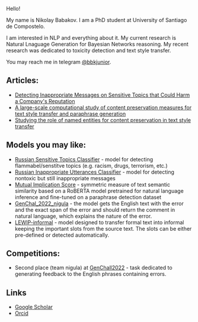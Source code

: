 
Hello! 

My name is Nikolay Babakov. I am a PhD student at University of Santiago de Compostelo.

I am interested in NLP and everything about it. My current research is Natural Lnaguage Generation for Bayesian Networks reasoning.
My recent research was dedicated to toxicity detection and text style transfer.

You may reach me in telegram [@bbkjunior](https://t.me/bbkjunior).

Articles:
-
- [Detecting Inappropriate Messages on Sensitive Topics that Could Harm a Company's Reputation](https://aclanthology.org/2021.bsnlp-1.4/)
- [A large-scale computational study of content preservation measures for text style transfer and paraphrase generation](https://aclanthology.org/2022.acl-srw.23/)
- [Studying the role of named entities for content preservation in text style transfer](https://arxiv.org/pdf/2206.09676.pdf)

Models you may like:
-
- [Russian Sensitive Topics Classifier](https://huggingface.co/apanc/russian-sensitive-topics) - model for detecting flammabel/senstitve topics (e.g. racism, drugs, terrorism, etc.)
- [Russian Inappropriate Utterances Classifier](https://huggingface.co/apanc/russian-inappropriate-messages) - model for detecting nontoxic but still inappropriate messages 
- [Mutual Implication Score](https://huggingface.co/SkolkovoInstitute/Mutual_Implication_Score) - symmetric measure of text semantic similarity based on a RoBERTA model pretrained for natural language inference and fine-tuned on a paraphrase detection dataset
- [GenChal_2022_nigula](https://huggingface.co/SkolkovoInstitute/GenChal_2022_nigula) - the model gets the English text with the error and the exact span of the error and should return the comment in natural language, which explains the nature of the error.
- [LEWIP-informal](https://huggingface.co/SkolkovoInstitute/LEWIP-informal) - model designed to transfer formal text into informal keeping the important slots from the source text. The slots can be either pre-defined or detected automatically.


Competitions:
- 
- Second place (team nigula) at [GenChall2022](https://fcg.sharedtask.org/results/) - task dedicated to generating feedback to the English phrases containing errors.

Links
-
- [Google Scholar](https://scholar.google.com/citations?user=y9Ju0gcAAAAJ&hl=en&oi=ao)
- [Orcid](https://orcid.org/my-orcid?orcid=0000-0002-2568-6702)


<!--
**bbkjunior/bbkjunior** is a ✨ _special_ ✨ repository because its `README.md` (this file) appears on your GitHub profile.

Here are some ideas to get you started:

- 🔭 I’m currently working on ...
- 🌱 I’m currently learning ...
- 👯 I’m looking to collaborate on ...
- 🤔 I’m looking for help with ...
- 💬 Ask me about ...
- 📫 How to reach me: ...
- 😄 Pronouns: ...
- ⚡ Fun fact: ...
-->
